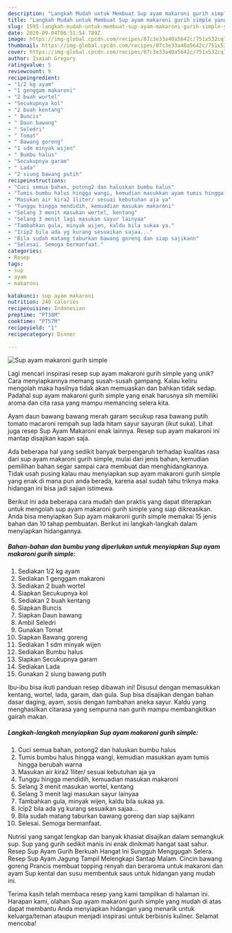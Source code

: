 ```yaml
---
description: "Langkah Mudah untuk Membuat Sup ayam makaroni gurih simple yang Sempurna"
title: "Langkah Mudah untuk Membuat Sup ayam makaroni gurih simple yang Sempurna"
slug: 1595-langkah-mudah-untuk-membuat-sup-ayam-makaroni-gurih-simple-yang-sempurna
date: 2020-09-04T06:51:54.789Z
image: https://img-global.cpcdn.com/recipes/07c3e33a40a5642c/751x532cq70/sup-ayam-makaroni-gurih-simple-foto-resep-utama.jpg
thumbnail: https://img-global.cpcdn.com/recipes/07c3e33a40a5642c/751x532cq70/sup-ayam-makaroni-gurih-simple-foto-resep-utama.jpg
cover: https://img-global.cpcdn.com/recipes/07c3e33a40a5642c/751x532cq70/sup-ayam-makaroni-gurih-simple-foto-resep-utama.jpg
author: Isaiah Gregory
ratingvalue: 5
reviewcount: 9
recipeingredient:
- "1/2 kg ayam"
- "1 genggam makaroni"
- "2 buah wortel"
- "Secukupnya kol"
- "2 buah kentang"
- " Buncis"
- " Daun bawang"
- " Seledri"
- " Tomat"
- " Bawang goreng"
- "1 sdm minyak wijen"
- " Bumbu halus"
- "Secukupnya garam"
- " Lada"
- "2 siung bawang putih"
recipeinstructions:
- "Cuci semua bahan, potong2 dan haluskan bumbu halus"
- "Tumis bumbu halus hingga wangi, kemudian masukkan ayam tumis hingga berubah warna"
- "Masukan air kira2 1liter/ sesuai kebutuhan aja ya"
- "Tunggu hingga mendidih, kemuadian masukan makaroni"
- "Selang 3 menit masukan wortel, kentang"
- "Selang 3 menit lagi masukan sayur lainyaa"
- "Tambahkan gula, minyak wijen, kaldu bila sukaa ya."
- "Icip2 bila ada yg kurang sesuaikan sajaa..."
- "Bila sudah matang taburkan bawang goreng dan siap sajikann"
- "Selesai. Semoga bermanfaat."
categories:
- Resep
tags:
- sup
- ayam
- makaroni

katakunci: sup ayam makaroni 
nutrition: 240 calories
recipecuisine: Indonesian
preptime: "PT38M"
cooktime: "PT57M"
recipeyield: "1"
recipecategory: Dinner

---
```



![Sup ayam makaroni gurih simple](https://img-global.cpcdn.com/recipes/07c3e33a40a5642c/751x532cq70/sup-ayam-makaroni-gurih-simple-foto-resep-utama.jpg)

Lagi mencari inspirasi resep sup ayam makaroni gurih simple yang unik? Cara menyiapkannya memang susah-susah gampang. Kalau keliru mengolah maka hasilnya tidak akan memuaskan dan bahkan tidak sedap. Padahal sup ayam makaroni gurih simple yang enak harusnya sih memiliki aroma dan cita rasa yang mampu memancing selera kita.

Ayam daun bawang bawang merah garam secukup rasa bawang putih tomato macaroni rempah sup lada hitam sayur sayuran (ikut suka). Lihat juga resep Sup Ayam Makaroni enak lainnya. Resep sup ayam makaroni ini mantap disajikan kapan saja.

Ada beberapa hal yang sedikit banyak berpengaruh terhadap kualitas rasa dari sup ayam makaroni gurih simple, mulai dari jenis bahan, kemudian pemilihan bahan segar sampai cara membuat dan menghidangkannya. Tidak usah pusing kalau mau menyiapkan sup ayam makaroni gurih simple yang enak di mana pun anda berada, karena asal sudah tahu triknya maka hidangan ini bisa jadi sajian istimewa.


Berikut ini ada beberapa cara mudah dan praktis yang dapat diterapkan untuk mengolah sup ayam makaroni gurih simple yang siap dikreasikan. Anda bisa menyiapkan Sup ayam makaroni gurih simple memakai 15 jenis bahan dan 10 tahap pembuatan. Berikut ini langkah-langkah dalam menyiapkan hidangannya.

<!--inarticleads1-->

##### Bahan-bahan dan bumbu yang diperlukan untuk menyiapkan Sup ayam makaroni gurih simple:

1. Sediakan 1/2 kg ayam
1. Sediakan 1 genggam makaroni
1. Sediakan 2 buah wortel
1. Siapkan Secukupnya kol
1. Sediakan 2 buah kentang
1. Siapkan  Buncis
1. Siapkan  Daun bawang
1. Ambil  Seledri
1. Gunakan  Tomat
1. Siapkan  Bawang goreng
1. Sediakan 1 sdm minyak wijen
1. Sediakan  Bumbu halus
1. Siapkan Secukupnya garam
1. Sediakan  Lada
1. Gunakan 2 siung bawang putih


Ibu-ibu bisa ikuti panduan resep dibawah ini! Disusul dengan memasukkan kentang, wortel, lada, garam, dan gula. Sup bisa disajikan dengan bahan dasar daging, ayam, sosis dengan tambahan aneka sayur. Kaldu yang menghasilkan citarasa yang sempurna nan gurih mampu membangkitkan gairah makan. 

<!--inarticleads2-->

##### Langkah-langkah menyiapkan Sup ayam makaroni gurih simple:

1. Cuci semua bahan, potong2 dan haluskan bumbu halus
1. Tumis bumbu halus hingga wangi, kemudian masukkan ayam tumis hingga berubah warna
1. Masukan air kira2 1liter/ sesuai kebutuhan aja ya
1. Tunggu hingga mendidih, kemuadian masukan makaroni
1. Selang 3 menit masukan wortel, kentang
1. Selang 3 menit lagi masukan sayur lainyaa
1. Tambahkan gula, minyak wijen, kaldu bila sukaa ya.
1. Icip2 bila ada yg kurang sesuaikan sajaa...
1. Bila sudah matang taburkan bawang goreng dan siap sajikann
1. Selesai. Semoga bermanfaat.


Nutrisi yang sangat lengkap dan banyak khasiat disajikan dalam semangkuk sup. Sup yang gurih sedikit manis ini enak dinikmati hangat saat sahur. Resep Sup Ayam Gurih Berkuah Hangat Ini Sungguh Menggugah Selera. Resep Sup Ayam Jagung Tampil Melengkapi Santap Malam. Cincin bawang goreng Prancis membuat topping renyah dan beraroma untuk makaroni dan ayam Sup kental dan susu membentuk saus untuk hidangan yang mudah ini. 

Terima kasih telah membaca resep yang kami tampilkan di halaman ini. Harapan kami, olahan Sup ayam makaroni gurih simple yang mudah di atas dapat membantu Anda menyiapkan hidangan yang menarik untuk keluarga/teman ataupun menjadi inspirasi untuk berbisnis kuliner. Selamat mencoba!
